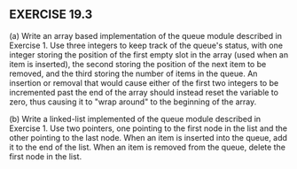 ## EXERCISE 19.3

(a) Write an array based implementation of the queue module described in Exercise 1.  Use three integers to keep track of the queue's status, with one integer storing the position of the first empty slot in the array (used when an item is inserted), the second storing the position of the next item to be removed, and the third storing the number of items in the queue. An insertion or removal that would cause either of the first two integers to be incremented past the end of the array should instead reset the variable to zero, thus causing it to "wrap around" to the beginning of the array.

(b) Write a linked-list implemented of the queue module described in Exercise 1. Use two pointers, one pointing to the first node in the list and the other pointing to the last node.  When an item is inserted into the queue, add it to the end of the list. When an item is removed from the queue, delete the first node in the list.

